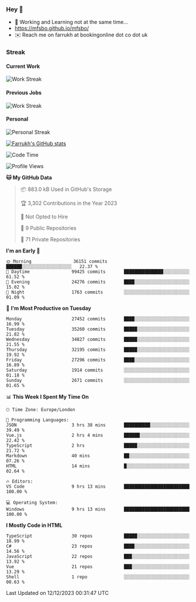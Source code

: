 ### Hey 👋

- 🏃 Working and Learning not at the same time...
- https://mfsbo.github.io/mfsbo/
- ✉️ Reach me on farrukh at bookingonline dot co dot uk

### Streak
#### Current Work
![Work Streak](https://streak-stats.demolab.com/?user=mfsbo)
#### Previous Jobs
![Work Streak](https://streak-stats.demolab.com/?user=farrukhcw)
#### Personal
![Personal Streak](https://streak-stats.demolab.com/?user=farrukhsubhani)

[![Farrukh's GitHub stats](https://github-readme-stats.vercel.app/api?username=mfsbo&hide=stars&count_private=true)](https://github.com/mfsbo/)

<!--START_SECTION:waka-->
![Code Time](http://img.shields.io/badge/Code%20Time-576%20hrs%207%20mins-blue)

![Profile Views](http://img.shields.io/badge/Profile%20Views-0-blue)

**🐱 My GitHub Data** 

> 📦 883.0 kB Used in GitHub's Storage 
 > 
> 🏆 3,302 Contributions in the Year 2023
 > 
> 🚫 Not Opted to Hire
 > 
> 📜 9 Public Repositories 
 > 
> 🔑 71 Private Repositories 
 > 
**I'm an Early 🐤** 

```text
🌞 Morning                36151 commits       ██████░░░░░░░░░░░░░░░░░░░   22.37 % 
🌆 Daytime                99425 commits       ███████████████░░░░░░░░░░   61.52 % 
🌃 Evening                24276 commits       ████░░░░░░░░░░░░░░░░░░░░░   15.02 % 
🌙 Night                  1763 commits        ░░░░░░░░░░░░░░░░░░░░░░░░░   01.09 % 
```
📅 **I'm Most Productive on Tuesday** 

```text
Monday                   27452 commits       ████░░░░░░░░░░░░░░░░░░░░░   16.99 % 
Tuesday                  35260 commits       █████░░░░░░░░░░░░░░░░░░░░   21.82 % 
Wednesday                34827 commits       █████░░░░░░░░░░░░░░░░░░░░   21.55 % 
Thursday                 32195 commits       █████░░░░░░░░░░░░░░░░░░░░   19.92 % 
Friday                   27296 commits       ████░░░░░░░░░░░░░░░░░░░░░   16.89 % 
Saturday                 1914 commits        ░░░░░░░░░░░░░░░░░░░░░░░░░   01.18 % 
Sunday                   2671 commits        ░░░░░░░░░░░░░░░░░░░░░░░░░   01.65 % 
```


📊 **This Week I Spent My Time On** 

```text
🕑︎ Time Zone: Europe/London

💬 Programming Languages: 
JSON                     3 hrs 38 mins       ██████████░░░░░░░░░░░░░░░   39.49 % 
Vue.js                   2 hrs 4 mins        ██████░░░░░░░░░░░░░░░░░░░   22.42 % 
TypeScript               2 hrs               █████░░░░░░░░░░░░░░░░░░░░   21.72 % 
Markdown                 40 mins             ██░░░░░░░░░░░░░░░░░░░░░░░   07.26 % 
HTML                     14 mins             █░░░░░░░░░░░░░░░░░░░░░░░░   02.64 % 

🔥 Editors: 
VS Code                  9 hrs 13 mins       █████████████████████████   100.00 % 

💻 Operating System: 
Windows                  9 hrs 13 mins       █████████████████████████   100.00 % 
```

**I Mostly Code in HTML** 

```text
TypeScript               30 repos            █████░░░░░░░░░░░░░░░░░░░░   18.99 % 
C#                       23 repos            ████░░░░░░░░░░░░░░░░░░░░░   14.56 % 
JavaScript               22 repos            ███░░░░░░░░░░░░░░░░░░░░░░   13.92 % 
Vue                      21 repos            ███░░░░░░░░░░░░░░░░░░░░░░   13.29 % 
Shell                    1 repo              ░░░░░░░░░░░░░░░░░░░░░░░░░   00.63 % 
```




 Last Updated on 12/12/2023 00:31:47 UTC
<!--END_SECTION:waka-->
<!--
**mfsbo/mfsbo** is a ✨ _special_ ✨ repository because its `README.md` (this file) appears on your GitHub profile.

Here are some ideas to get you started:

- 🔭 I’m currently working on ...
- 🌱 I’m currently learning ...
- 👯 I’m looking to collaborate on ...
- 🤔 I’m looking for help with ...
- 💬 Ask me about ...
- 📫 How to reach me: ...
- 😄 Pronouns: ...
- ⚡ Fun fact: ...
-->
